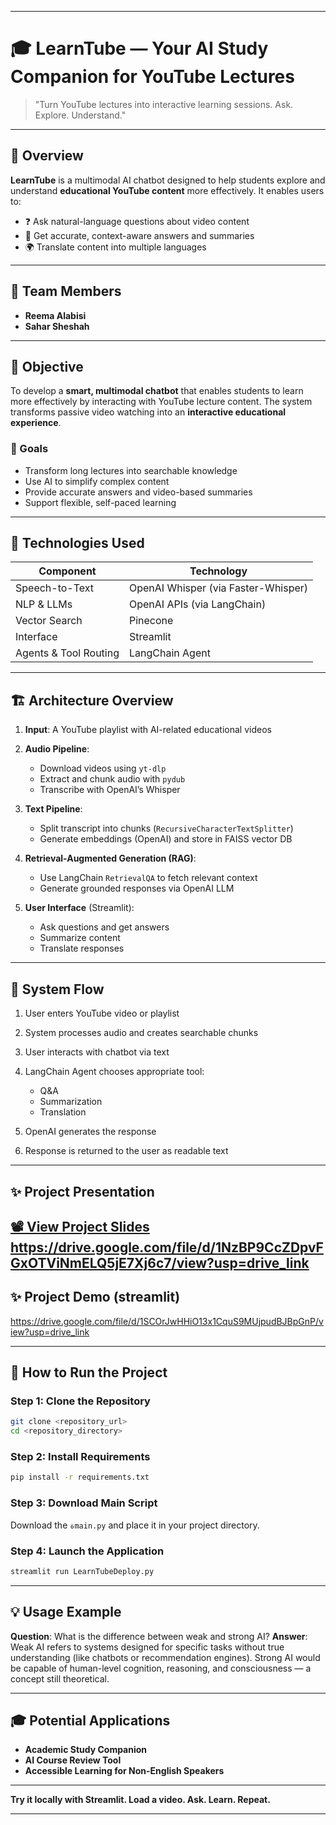 
---

# 🎓 LearnTube — Your AI Study Companion for YouTube Lectures

> "Turn YouTube lectures into interactive learning sessions. Ask. Explore. Understand."

---

## 📘 Overview

**LearnTube** is a multimodal AI chatbot designed to help students explore and understand **educational YouTube content** more effectively. It enables users to:

* ❓ Ask natural-language questions about video content
* 🧠 Get accurate, context-aware answers and summaries
* 🌍 Translate content into multiple languages

---

## 👥 Team Members

* **Reema Alabisi**
* **Sahar Sheshah**

---

## 🎯 Objective

To develop a **smart, multimodal chatbot** that enables students to learn more effectively by interacting with YouTube lecture content. The system transforms passive video watching into an **interactive educational experience**.

### 📌 Goals

* Transform long lectures into searchable knowledge
* Use AI to simplify complex content
* Provide accurate answers and video-based summaries
* Support flexible, self-paced learning

---

## 🧠 Technologies Used

| Component             | Technology                          |
| --------------------- | ----------------------------------- |
| Speech-to-Text        | OpenAI Whisper (via Faster-Whisper) |
| NLP & LLMs            | OpenAI APIs (via LangChain)         |
| Vector Search         | Pinecone                            |
| Interface             | Streamlit                           |
| Agents & Tool Routing | LangChain Agent                     |

---

## 🏗️ Architecture Overview

1. **Input**: A YouTube playlist with AI-related educational videos
2. **Audio Pipeline**:

   * Download videos using `yt-dlp`
   * Extract and chunk audio with `pydub`
   * Transcribe with OpenAI’s Whisper
3. **Text Pipeline**:

   * Split transcript into chunks (`RecursiveCharacterTextSplitter`)
   * Generate embeddings (OpenAI) and store in FAISS vector DB
4. **Retrieval-Augmented Generation (RAG)**:

   * Use LangChain `RetrievalQA` to fetch relevant context
   * Generate grounded responses via OpenAI LLM
5. **User Interface** (Streamlit):

   * Ask questions and get answers
   * Summarize content
   * Translate responses

---

## 🔄 System Flow

1. User enters YouTube video or playlist
2. System processes audio and creates searchable chunks
3. User interacts with chatbot via text
4. LangChain Agent chooses appropriate tool:

   * Q\&A
   * Summarization
   * Translation
5. OpenAI generates the response
6. Response is returned to the user as readable text

---

## ✨ Project Presentation

[📽️ View Project Slides]()
https://drive.google.com/file/d/1NzBP9CcZDpvFGxOTViNmELQ5jE7Xj6c7/view?usp=drive_link
---
## ✨ Project Demo (streamlit)
https://drive.google.com/file/d/1SCOrJwHHiO13x1CquS9MUjpudBJBpGnP/view?usp=drive_link

---
## 🚀 How to Run the Project

### Step 1: Clone the Repository

```bash
git clone <repository_url>
cd <repository_directory>
```

### Step 2: Install Requirements

```bash
pip install -r requirements.txt
```

### Step 3: Download Main Script

Download the `ةmain.py` and place it in your project directory.

### Step 4: Launch the Application

```bash
streamlit run LearnTubeDeploy.py
```

---

## 💡 Usage Example

**Question**: What is the difference between weak and strong AI?
**Answer**: Weak AI refers to systems designed for specific tasks without true understanding (like chatbots or recommendation engines). Strong AI would be capable of human-level cognition, reasoning, and consciousness — a concept still theoretical.

---

## 🎓 Potential Applications

* **Academic Study Companion**
* **AI Course Review Tool**
* **Accessible Learning for Non-English Speakers**

---

**Try it locally with Streamlit. Load a video. Ask. Learn. Repeat.**

---


